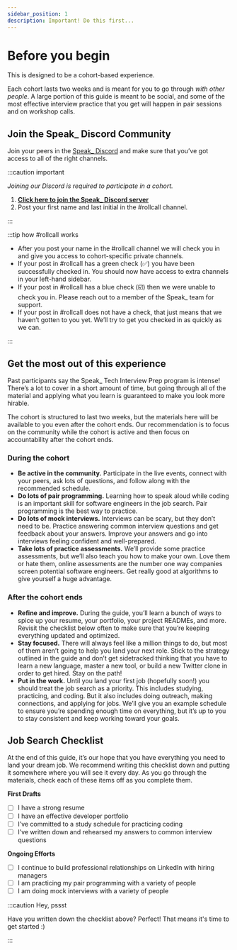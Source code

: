 ```yaml
---
sidebar_position: 1
description: Important! Do this first...
---
```


# Before you begin

This is designed to be a cohort-based experience.

Each cohort lasts two weeks and is meant for you to go through _with other people_. A large portion of this guide is meant to be social, and some of the most effective interview practice that you get will happen in pair sessions and on workshop calls.

## Join the Speak\_ Discord Community

Join your peers in the [Speak\_ Discord](https://discord.gg/wjnAEVjbCu) and make sure that you’ve got access to all of the right channels.

:::caution important

_Joining our Discord is required to participate in a cohort._

1. [**Click here to join the Speak\_ Discord server**](https://discord.gg/wjnAEVjbCu)
2. Post your first name and last initial in the #rollcall channel.

:::

:::tip how #rollcall works

- After you post your name in the #rollcall channel we will check you in and give you access to cohort-specific private channels.
- If your post in #rollcall has a green check (✅) you have been successfully checked in. You should now have access to extra channels in your left-hand sidebar.
- If your post in #rollcall has a blue check (☑️) then we were unable to check you in. Please reach out to a member of the Speak\_ team for support.
- If your post in #rollcall does not have a check, that just means that we haven’t gotten to you yet. We’ll try to get you checked in as quickly as we can.

:::

## Get the most out of this experience

Past participants say the Speak\_ Tech Interview Prep program is intense! There’s a lot to cover in a short amount of time, but going through all of the material and applying what you learn is guaranteed to make you look more hirable.

The cohort is structured to last two weeks, but the materials here will be available to you even after the cohort ends. Our recommendation is to focus on the community while the cohort is active and then focus on accountability after the cohort ends.

### During the cohort

- **Be active in the community.** Participate in the live events, connect with your peers, ask lots of questions, and follow along with the recommended schedule.
- **Do lots of pair programming.** Learning how to speak aloud while coding is an important skill for software engineers in the job search. Pair programming is the best way to practice.
- **Do lots of mock interviews.** Interviews can be scary, but they don’t need to be. Practice answering common interview questions and get feedback about your answers. Improve your answers and go into interviews feeling confident and well-prepared.
- **Take lots of practice assessments.** We’ll provide some practice assessments, but we’ll also teach you how to make your own. Love them or hate them, online assessments are the number one way companies screen potential software engineers. Get really good at algorithms to give yourself a huge advantage.

### After the cohort ends

- **Refine and improve.** During the guide, you’ll learn a bunch of ways to spice up your resume, your portfolio, your project READMEs, and more. Revisit the checklist below often to make sure that you’re keeping everything updated and optimized.
- **Stay focused.** There will always feel like a million things to do, but most of them aren’t going to help you land your next role. Stick to the strategy outlined in the guide and don’t get sidetracked thinking that you have to learn a new language, master a new tool, or build a new Twitter clone in order to get hired. Stay on the path!
- **Put in the work.** Until you land your first job (hopefully soon!) you should treat the job search as a priority. This includes studying, practicing, and coding. But it also includes doing outreach, making connections, and applying for jobs. We’ll give you an example schedule to ensure you’re spending enough time on everything, but it’s up to you to stay consistent and keep working toward your goals.

## Job Search Checklist

At the end of this guide, it’s our hope that you have everything you need to land your dream job. We recommend writing this checklist down and putting it somewhere where you will see it every day. As you go through the materials, check each of these items off as you complete them.

**First Drafts**

- [ ] I have a strong resume
- [ ] I have an effective developer portfolio
- [ ] I’ve committed to a study schedule for practicing coding
- [ ] I’ve written down and rehearsed my answers to common interview questions

**Ongoing Efforts**

- [ ] I continue to build professional relationships on LinkedIn with hiring managers
- [ ] I am practicing my pair programming with a variety of people
- [ ] I am doing mock interviews with a variety of people

:::caution Hey, pssst

Have you written down the checklist above? Perfect! That means it's time to get started :)

:::
